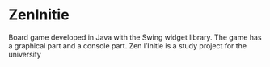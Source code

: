 # ZenInitie
Board game developed in Java with the Swing widget library. The game has a graphical part and a console part. Zen l’Initie is a study project for the university
